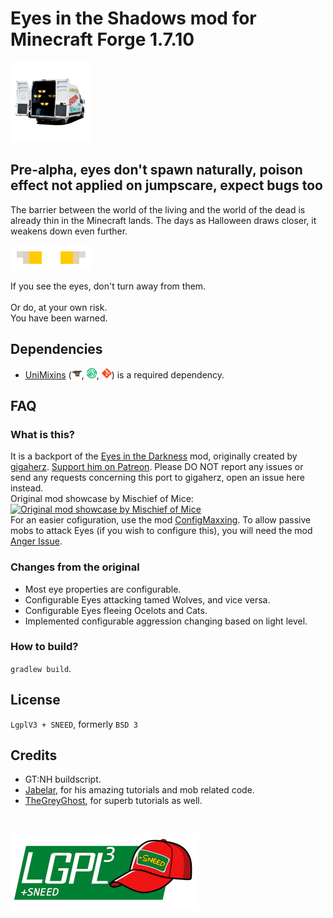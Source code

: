 # Eyes in the Shadows mod for Minecraft Forge 1.7.10
![logo](images/logo_small.png)

## Pre-alpha, eyes don't spawn naturally, poison effect not applied on jumpscare, expect bugs too

The barrier between the world of the living and the world of the dead is already thin in the Minecraft lands.
The days as Halloween draws closer, it weakens down even further.

![eyes](images/eyes.gif)

If you see the eyes, don't turn away from them.
<br>
<br>
Or do, at your own risk.
<br>
You have been warned.

## Dependencies

* [UniMixins](https://modrinth.com/mod/unimixins) ([![curse](images/icons/curse.png)](https://www.curseforge.com/minecraft/mc-mods/unimixins), [![modrinth](images/icons/modrinth.png)](https://modrinth.com/mod/unimixins/versions), [![git](images/icons/git.png)](https://github.com/LegacyModdingMC/UniMixins/releases)) is a required dependency.
<!--* [CarbonConfig](https://modrinth.com/mod/carbon-config) ([![curse](images/icons/curse.png)](https://www.curseforge.com/minecraft/mc-mods/carbon-config), [![modrinth](images/icons/modrinth.png)](https://modrinth.com/mod/carbon-config), [![git](images/icons/git.png)](https://github.com/Carbon-Config-Project/CarbonConfig)) is a required dependency.-->

## FAQ
### What is this?
It is a backport of the [Eyes in the Darkness](https://github.com/gigaherz/EyesInTheDarkness/blob/master/LICENSE.txt) mod, originally created by [gigaherz](https://github.com/gigaherz).
[Support him on Patreon](https://www.patreon.com/gigaherz).
Please DO NOT report any issues or send any requests concerning this port to gigaherz, open an issue here instead.
<br>
Original mod showcase by Mischief of Mice:<br>
[![Original mod showcase by Mischief of Mice](https://img.youtube.com/vi/JxcLQwxwgyw/0.jpg)](https://www.youtube.com/watch?v=JxcLQwxwgyw)
<br>
For an easier cofiguration, use the mod [ConfigMaxxing](https://github.com/trollogyadherent/ConfigMaxxing). To allow passive mobs to attack Eyes (if you wish to configure this), you will need the mod [Anger Issue](https://github.com/trollogyadherent/AngerIssue).

### Changes from the original
* Most eye properties are configurable.
* Configurable Eyes attacking tamed Wolves, and vice versa.
* Configurable Eyes fleeing Ocelots and Cats.
* Implemented configurable aggression changing based on light level.

### How to build?
`gradlew build`.

## License
`LgplV3 + SNEED`, formerly `BSD 3`

## Credits
* GT:NH buildscript.
* [Jabelar](http://jabelarminecraft.blogspot.com/), for his amazing tutorials and mob related code.
* [TheGreyGhost](http://greyminecraftcoder.blogspot.com/p/list-of-topics.html), for superb tutorials as well.

<br>

![license](images/lgplsneed_small.png)
